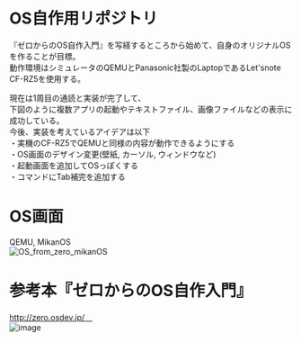 # OS自作用リポジトリ <br>
『ゼロからのOS自作入門』を写経するところから始めて、自身のオリジナルOSを作ることが目標。<br>
動作環境はシミュレータのQEMUとPanasonic社製のLaptopであるLet'snote CF-RZ5を使用する。<br>

現在は1周目の通読と実装が完了して、<br>
下図のように複数アプリの起動やテキストファイル、画像ファイルなどの表示に成功している。<br>
今後、実装を考えているアイデアは以下<br>
・実機のCF-RZ5でQEMUと同様の内容が動作できるようにする<br>
・OS画面のデザイン変更(壁紙, カーソル, ウィンドウなど)<br>
・起動画面を追加してOSっぽくする<br>
・コマンドにTab補完を追加する<br>

# OS画面<br>
QEMU, MikanOS<br>
![OS_from_zero_mikanOS](https://user-images.githubusercontent.com/74296872/176450306-08a06869-ec79-4333-99cb-38f8183aaf2d.gif)

# 参考本『ゼロからのOS自作入門』
http://zero.osdev.jp/　<br>
![image](https://user-images.githubusercontent.com/74296872/173007556-5feaa90e-a987-4574-867c-3d0823655e1c.png)
